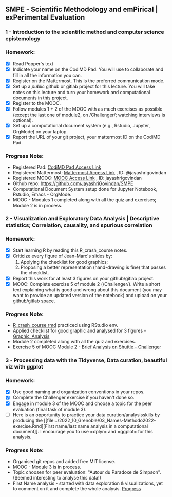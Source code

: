 ## SMPE - Scientific Methodology and emPirical | exPerimental Evaluation
### 1 - Introduction to the scientific method and computer science epistemology
### Homework:
- [x] Read Popper's text
- [x] Indicate your name on the CodiMD Pad. You will use to collaborate and fill in all the information you can.
- [x] Register on the Mattermost. This is the preferred communication mode.
- [x] Set up a *public* github or gitlab project for this lecture. You will take notes on this lecture and turn your homework and computational documents in this project.
- [x] Register to the MOOC.
- [x] Follow modules 1 + 2 of the MOOC with as much exercises as possible (except the last one of module2, on /Challenger/; watching interviews is optional).
- [x] Set up a computational document system (e.g., Rstudio, Jupyter, OrgMode) on your laptop.
- [x] Report the URL of your git project, your mattermost ID on the CodiMD Pad.

### Progress Note:
- Registered Pad: [CodiMD Pad Access Link](https://codimd.math.cnrs.fr/Dai2ZzqzTwezOMZVIyMN-g#)
- Registered Mattermost: [Mattermost Access Link](https://framateam.org/smpe-2023-2024/channels/town-square) , ID: @jayashrigovindan
- Registered MOOC: [MOOC Access Link](https://lms.fun-mooc.fr/login?next=richie/en/courses/reproducible-research-methodological-principles-transparent-scie/) , ID: jayashrigovindan
- Github repo: https://github.com/JayashriGovindan/SMPE 
- Computational Document System setup done for Jupyter Notebook, Rstudio, Emacs - OrgMode.
- MOOC - Modules 1 completed along with all the quiz and exercises; Module 2 is in process.

### 2 - Visualization and Exploratory Data Analysis | Descriptive statistics; Correlation, causality, and spurious correlation
### Homework:
- [x] Start learning R by reading this R_crash_course notes.
- [x] Criticize every figure of Jean-Marc's slides by:
   1. Applying the checklist for good graphics;
   2. Proposing a better representation (hand-drawing is fine) that passes the checklist.
 - [x] Report this work for at least 3 figures on your github/gitlab project.
 - [x] MOOC: Complete exercise 5 of module 2 (/Challenger/). Write a short text explaining what is good and wrong about this document (you may want to provide an updated version of the notebook) and upload on your github/gitlab space.
       
### Progress Note:
- [R_crash_course.rmd](https://github.com/JayashriGovindan/SMPE/blob/main/code/r_crash_course_practice.Rmd) practiced using RStudio env.
- Applied checklist for good graphic and analysed for 3 figures - [Graphic_Analysis](https://github.com/JayashriGovindan/SMPE/blob/main/analysis/2023-05-10_Graphic_Analysis.md)
- Module 2 completed along with all the quiz and exercises.
- Exercise 5 of MOOC Module 2 - [Brief Analysis on Shuttle - Challenger](https://github.com/JayashriGovindan/SMPE/blob/main/analysis/2023-05-10_Challenger_Analysis.md)

### 3 - Processing data with the Tidyverse, Data curation, beautiful viz with ggplot
### Homework:
- [x] Use good naming and organization conventions in your repos.
- [x] Complete the Challenger exercise if you haven't done so.
- [x] Engage in module 3 of the MOOC and choose a topic for the peer evaluation (final task of module 3).
- [ ] Here is an opportunity to practice your data curation/analysisskills by producing the [[file:../2022_10_Grenoble/03_Names-Methodo2022-exercise.Rmd][First name/last name analysis in a computational document]]. I encourage you to use =dplyr= and =ggplot= for this analysis.
      
### Progress Note:
- Organised git repos and added free MIT license.
- MOOC - Module 3 is in process.
- Topic choosen for peer evaluation: "Autour du Paradoxe de Simpson". (Seemed interesting to analyse this data!)
- First Name analysis - started with data exploration & visualizations, yet to comment on it and complete the whole analysis.
  [Progress](https://github.com/JayashriGovindan/SMPE/blob/main/code/name_analysis.ipynb)

